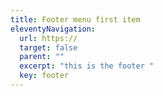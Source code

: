 ```yaml
---
title: Footer menu first item
eleventyNavigation:
  url: https://
  target: false
  parent: ""
  excerpt: "this is the footer "
  key: footer
---
```

